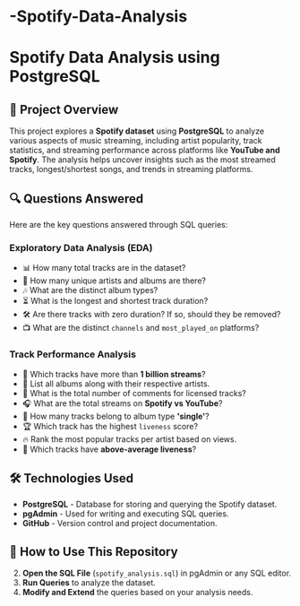 # -Spotify-Data-Analysis
 # Spotify Data Analysis using PostgreSQL

## 📌 Project Overview
This project explores a **Spotify dataset** using **PostgreSQL** to analyze various aspects of music streaming, including artist popularity, track statistics, and streaming performance across platforms like **YouTube and Spotify**. The analysis helps uncover insights such as the most streamed tracks, longest/shortest songs, and trends in streaming platforms.

## 🔍 Questions Answered
Here are the key questions answered through SQL queries:

### **Exploratory Data Analysis (EDA)**
- 📊 How many total tracks are in the dataset?
- 🎤 How many unique artists and albums are there?
- 🎶 What are the distinct album types?
- ⏳ What is the longest and shortest track duration?
- 🛠 Are there tracks with zero duration? If so, should they be removed?
- 📺 What are the distinct `channels` and `most_played_on` platforms?

### **Track Performance Analysis**
- 🎵 Which tracks have more than **1 billion streams**?
- 📀 List all albums along with their respective artists.
- 💬 What is the total number of comments for licensed tracks?
- 🎧 What are the total streams on **Spotify vs YouTube**?
- 📌 How many tracks belong to album type **'single'**?
- 🏆 Which track has the highest `liveness` score?
- 🔥 Rank the most popular tracks per artist based on views.
- 🚀 Which tracks have **above-average liveness**?

## 🛠 Technologies Used
- **PostgreSQL** - Database for storing and querying the Spotify dataset.
- **pgAdmin** - Used for writing and executing SQL queries.
- **GitHub** - Version control and project documentation.

## 🚀 How to Use This Repository
   
2. **Open the SQL File** (`spotify_analysis.sql`) in pgAdmin or any SQL editor.
3. **Run Queries** to analyze the dataset.
4. **Modify and Extend** the queries based on your analysis needs.





